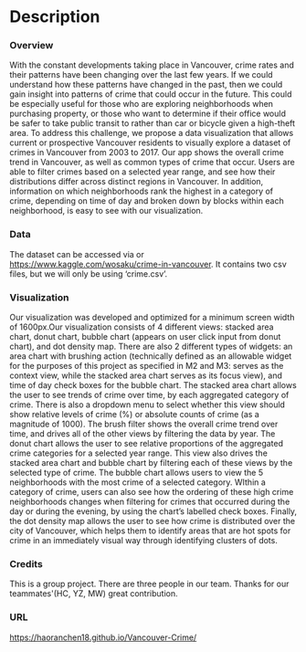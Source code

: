 # Description

### Overview

With the constant developments taking place in Vancouver, crime rates and their patterns have been changing over the last few years. If we could understand how these patterns have changed in the past, then we could gain insight into patterns of crime that could occur in the future. This could be especially useful for those who are exploring neighborhoods when purchasing property, or those who want to determine if their office would be safer to take public transit to rather than car or bicycle given a high-theft area. To address this challenge, we propose a data visualization that allows current or prospective Vancouver residents to visually explore a dataset of crimes in Vancouver from 2003 to 2017. Our app shows the overall crime trend in Vancouver, as well as common types of crime that occur. Users are able to filter crimes based on a selected year range, and see how their distributions differ across distinct regions in Vancouver. In addition, information on which neighborhoods rank the highest in a category of crime, depending on time of day and broken down by blocks within each neighborhood, is easy to see with our visualization.



### Data

The dataset can be accessed via or https://www.kaggle.com/wosaku/crime-in-vancouver. It contains two csv files, but we will only be using ‘crime.csv’. 


### Visualization

Our visualization was developed and optimized for a minimum screen width of 1600px.Our visualization consists of 4 different views: stacked area chart, donut chart, bubble chart (appears on user click input from donut chart), and dot density map. There are also 2 different types of widgets: an area chart with brushing action (technically defined as an allowable widget for the purposes of this project as specified in M2 and M3: serves as the context view, while the stacked area chart serves as its focus view), and time of day check boxes for the bubble chart. The stacked area chart allows the user to see trends of crime over time, by each aggregated category of crime. There is also a dropdown menu to select whether this view should show relative levels of crime (%) or absolute counts of crime (as a magnitude of 1000). The brush filter shows the overall crime trend over time, and drives all of the other views by filtering the data by year. The donut chart allows the user to see relative proportions of the aggregated crime categories for a selected year range. This view also drives the stacked area chart and bubble chart by filtering each of these views by the selected type of crime. The bubble chart allows users to view the 5 neighborhoods with the most crime of a selected category. WIthin a category of crime, users can also see how the ordering of these high crime neighborhoods changes when filtering for crimes that occurred during the day or during the evening, by using the chart’s labelled check boxes. Finally, the dot density map allows the user to see how crime is distributed over the city of Vancouver, which helps them to identify areas that are hot spots for crime in an immediately visual way through identifying clusters of dots.


### Credits

This is a group project. There are three people in our team. Thanks for our teammates'(HC, YZ, MW) great contribution. 

### URL
https://haoranchen18.github.io/Vancouver-Crime/